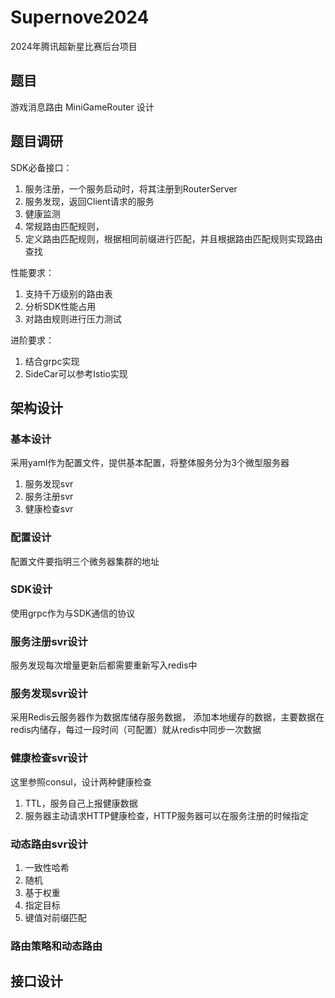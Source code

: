 # Supernove2024

2024年腾讯超新星比赛后台项目

## 题目

游戏消息路由 MiniGameRouter 设计

## 题目调研

SDK必备接口：
1. 服务注册，一个服务启动时，将其注册到RouterServer
2. 服务发现，返回Client请求的服务
3. 健康监测
4. 常规路由匹配规则，
5. 定义路由匹配规则，根据相同前缀进行匹配，并且根据路由匹配规则实现路由查找

性能要求：
1. 支持千万级别的路由表
2. 分析SDK性能占用
3. 对路由规则进行压力测试

进阶要求：
1. 结合grpc实现
2. SideCar可以参考Istio实现

## 架构设计

### 基本设计
采用yaml作为配置文件，提供基本配置，将整体服务分为3个微型服务器
1. 服务发现svr
2. 服务注册svr
3. 健康检查svr

### 配置设计
配置文件要指明三个微务器集群的地址

### SDK设计
使用grpc作为与SDK通信的协议

### 服务注册svr设计
服务发现每次增量更新后都需要重新写入redis中

### 服务发现svr设计
采用Redis云服务器作为数据库储存服务数据，
添加本地缓存的数据，主要数据在redis内储存，每过一段时间（可配置）就从redis中同步一次数据

### 健康检查svr设计
这里参照consul，设计两种健康检查
1. TTL，服务自己上报健康数据
2. 服务器主动请求HTTP健康检查，HTTP服务器可以在服务注册的时候指定

### 动态路由svr设计
1. 一致性哈希
2. 随机
3. 基于权重
4. 指定目标
5. 键值对前缀匹配

### 路由策略和动态路由


## 接口设计

